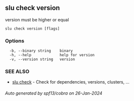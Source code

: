 ## slu check version

version must be higher or equal

```
slu check version [flags]
```

### Options

```
  -b, --binary string    binary
  -h, --help             help for version
  -v, --version string   version
```

### SEE ALSO

* [slu check](slu_check.md)	 - Check for dependencies, versions, clusters, ...

###### Auto generated by spf13/cobra on 26-Jan-2024
